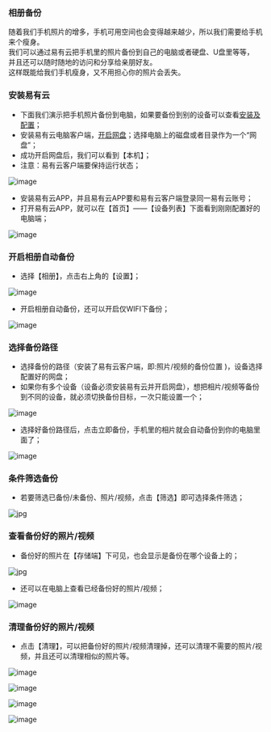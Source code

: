 ### 相册备份

随着我们手机照片的增多，手机可用空间也会变得越来越少，所以我们需要给手机来个瘦身。      
我们可以通过易有云把手机里的照片备份到自己的电脑或者硬盘、U盘里等等，  
并且还可以随时随地的访问和分享给亲朋好友。  
这样既能给我们手机瘦身，又不用担心你的照片会丢失。


### 安装易有云
- 下面我们演示把手机照片备份到电脑，如果要备份到别的设备可以查看[安装及配置](/zh/guide/linkease/install/device/synology.md)；
- 安装易有云电脑客户端，[开启网盘](/zh/guide/linkease/install/device/windows.md)；选择电脑上的磁盘或者目录作为一个“网盘”；
- 成功开启网盘后，我们可以看到【本机】；
- 注意：易有云客户端要保持运行状态；

![image](./image/backup/12.jpg)

- 安装易有云APP，并且易有云APP要和易有云客户端登录同一易有云账号；
- 打开易有云APP，就可以在【首页】——【设备列表】下面看到刚刚配置好的电脑端；

![image](./image/backup/13.jpg)

### 开启相册自动备份

- 选择【相册】，点击右上角的【设置】；

![image](./image/backup/14.jpg)

- 开启相册自动备份，还可以开启仅WIFI下备份；

![image](./image/backup/15.jpg)

### 选择备份路径

- 选择备份的路径（安装了易有云客户端，即:照片/视频的备份位置 )，设备选择配置好的网盘；
- 如果你有多个设备（设备必须安装易有云并开启网盘），想把相片/视频等备份到不同的设备，就必须切换备份目标，一次只能设置一个；

![image](./image/backup/16.jpg)

- 选择好备份路径后，点击立即备份，手机里的相片就会自动备份到你的电脑里面了；

![image](./image/backup/17.jpg)


### 条件筛选备份
* 若要筛选已备份/未备份、照片/视频，点击【筛选】即可选择条件筛选；

![jpg](./image/backup/111.jpg)


### 查看备份好的照片/视频
- 备份好的照片在【存储端】下可见，也会显示是备份在哪个设备上的；

![jpg](./image/backup/19.jpg)



- 还可以在电脑上查看已经备份好的照片/视频；

![image](./image/backup/18.jpg)


### 清理备份好的照片/视频
- 点击【清理】，可以把备份好的照片/视频清理掉，还可以清理不需要的照片/视频，并且还可以清理相似的照片等。

![image](./image/backup/20.jpg)

![image](./image/backup/21.jpg)

![image](./image/backup/22.jpg)

![image](./image/backup/23.jpg)